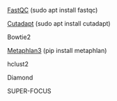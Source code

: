[FastQC](https://www.bioinformatics.babraham.ac.uk/projects/fastqc/) (sudo apt install fastqc)

[Cutadapt](https://cutadapt.readthedocs.io/en/stable/index.html) (sudo apt install cutadapt)

Bowtie2

[Metaphlan3](https://huttenhower.sph.harvard.edu/metaphlan/) (pip install metaphlan)

hclust2

Diamond

SUPER-FOCUS
